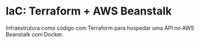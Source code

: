 # IaC: Terraform + AWS Beanstalk
Infraestrutura como código com Terraform para hospedar uma API no AWS Beanstalk com Docker.